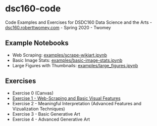# dsc160-code
Code Examples and Exercises for DSDC160 Data Science and the Arts - [dsc160.roberttwomey.com](dsc160.roberttwomey.com) - Spring 2020 - Twomey

## Example Notebooks
- Web Scraping: [examples/scrape-wikiart.ipynb](examples/scrape-wikiart.ipynb)
- Basic Image Stats: [examples/basic-image-stats.ipynb](examples/basic-image-stats.ipynb)
- Large Figures with Thumbnails: [examples/large_figures.ipynb](examples/large_figures.ipynb)

## Exercises
- Exercise 0 (Canvas)
- [Exercise 1 - Web-Scraping and Basic Visual Features](exercises/Exercise-1-Web-Scraping-Basic-Features.ipynb)
- Exercise 2 - Meaningful Interpretation (Advanced Features and Vizualization Techniques)
- Exercise 3 - Basic Generative Art
- Exercise 4 - Advanced Generative Art
